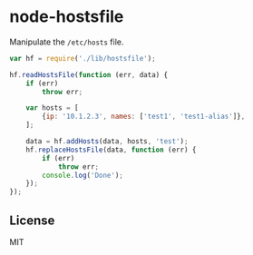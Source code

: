 node-hostsfile
==============

Manipulate the `/etc/hosts` file.

```javascript
var hf = require('./lib/hostsfile');

hf.readHostsFile(function (err, data) {
    if (err)
        throw err;

    var hosts = [
        {ip: '10.1.2.3', names: ['test1', 'test1-alias']},
    ];

    data = hf.addHosts(data, hosts, 'test');
    hf.replaceHostsFile(data, function (err) {
        if (err)
            throw err;
        console.log('Done');
    });
});
```

License
-------

MIT
